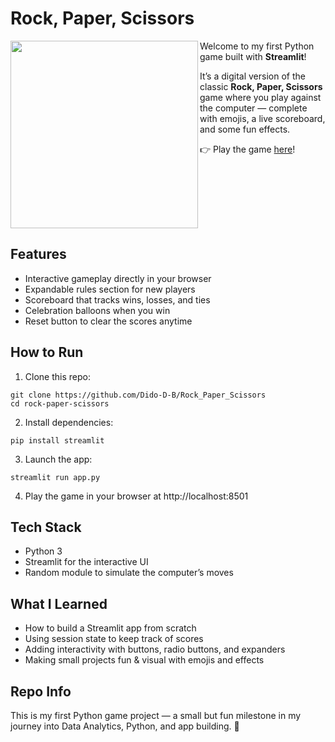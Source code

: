 # Rock, Paper, Scissors

<img align="left" src="https://github.com/user-attachments/assets/b8da2d3c-3595-466f-9a31-4f621669fc17" width="300" />

Welcome to my first Python game built with **Streamlit**!

It’s a digital version of the classic **Rock, Paper, Scissors** game where you play against the computer — complete with emojis, a live scoreboard, and some fun effects.  

👉 Play the game [here](https://classical-game.streamlit.app/)!  

<br clear="left"/>


## Features

* Interactive gameplay directly in your browser
* Expandable rules section for new players
* Scoreboard that tracks wins, losses, and ties
* Celebration balloons when you win
* Reset button to clear the scores anytime

## How to Run

1.	Clone this repo:

```
git clone https://github.com/Dido-D-B/Rock_Paper_Scissors
cd rock-paper-scissors
```

2.	Install dependencies:

```
pip install streamlit
```

3.	Launch the app:

```
streamlit run app.py
```

4.	Play the game in your browser at http://localhost:8501 

## Tech Stack

* Python 3
* Streamlit for the interactive UI
* Random module to simulate the computer’s moves

## What I Learned

* How to build a Streamlit app from scratch
* Using session state to keep track of scores
* Adding interactivity with buttons, radio buttons, and expanders
* Making small projects fun & visual with emojis and effects

## Repo Info

This is my first Python game project — a small but fun milestone in my journey into Data Analytics, Python, and app building. 🚀
